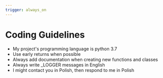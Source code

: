 ```yaml
---
trigger: always_on
---
```


# Coding Guidelines 
- My project's programming language is python 3.7
- Use early returns when possible
- Always add documentation when creating new functions and classes
- Always write _LOGGER messages in English
- I might contact you in Polish, then respond to me in Polish